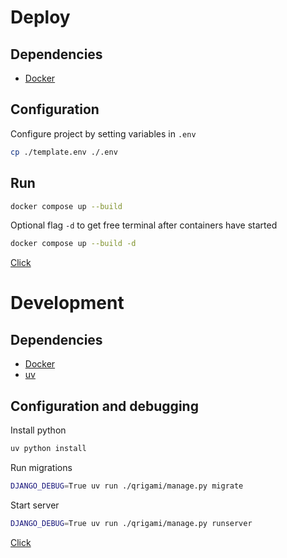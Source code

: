 # Deploy

## Dependencies

- [Docker](https://www.docker.com/)

## Configuration

Configure project by setting variables in `.env`

```bash
cp ./template.env ./.env
```

## Run

```bash
docker compose up --build
```

Optional flag `-d` to get free terminal after containers have started

```bash
docker compose up --build -d
```

[Click](https://localhost/)


# Development

## Dependencies

- [Docker](https://www.docker.com/)
- [uv](https://github.com/astral-sh/uv)

## Configuration and debugging

Install python

```bash
uv python install
```

Run migrations

```bash
DJANGO_DEBUG=True uv run ./qrigami/manage.py migrate
```

Start server

```bash
DJANGO_DEBUG=True uv run ./qrigami/manage.py runserver
```

[Click](http://localhost:8000/)
